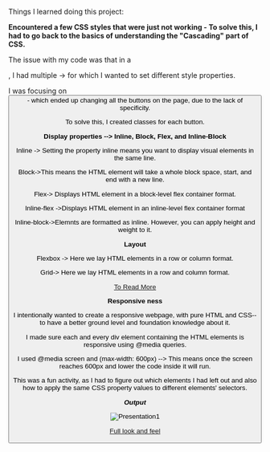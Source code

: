 
Things I learned doing this project:

**Encountered a few CSS styles that were just not working - To solve this, I had to go back to the basics of understanding the "Cascading" part of CSS.**
   
The issue with my code was that in a <div>, I had multiple <buttons> -> for which I wanted to set different style properties. 

I was focusing on <button> - which ended up changing all the buttons on the page, due to the lack of specificity. 

To solve this, I created classes for each button.


**Display properties --> Inline, Block, Flex, and Inline-Block**
   
Inline -> Setting the property inline means you want to display visual elements in the same line.

Block->This means the HTML element will take a whole block space, start, and end with a new line. 

Flex-> Displays HTML element in a block-level flex container format.

Inline-flex ->Displays HTML element in an inline-level flex container format

Inline-block->Elemnts are formatted as inline. However, you can apply height and weight to it.


**Layout**
   
Flexbox -> Here we lay HTML elements in a row or column format. 

Grid-> Here we lay HTML elements in a row and column format.

[To Read More](https://developer.mozilla.org/en-US/docs/Learn/CSS/CSS_layout/Introduction)


**Responsive ness**
   
I intentionally wanted to create a responsive webpage, with pure HTML and CSS--to have a better ground level and foundation knowledge about it.

I made sure each and every div element containing the HTML elements is responsive using @media queries.

I used @media screen and (max-width: 600px) --> This means once the screen reaches 600px and lower the code inside it will run.

This was a fun activity, as I had to figure out which elements I had left out and also how to apply the same CSS property values to different elements' selectors.


***Output***

![Presentation1](https://github.com/user-attachments/assets/61249ec3-c998-41ae-b88f-18892c5edb56)

[Full look and feel](https://github.com/Ankhi12/Portfolio-Projects/blob/main/projects/Presentation1.pdf)


